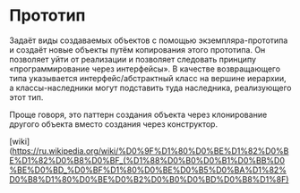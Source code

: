 # Прототип

Задаёт виды создаваемых объектов с помощью экземпляра-прототипа и создаёт новые объекты путём копирования этого прототипа. Он позволяет уйти от реализации и позволяет следовать принципу «программирование через интерфейсы». В качестве возвращающего типа указывается интерфейс/абстрактный класс на вершине иерархии, а классы-наследники могут подставить туда наследника, реализующего этот тип.

Проще говоря, это паттерн создания объекта через клонирование другого объекта вместо создания через конструктор.

[wiki](https://ru.wikipedia.org/wiki/%D0%9F%D1%80%D0%BE%D1%82%D0%BE%D1%82%D0%B8%D0%BF_(%D1%88%D0%B0%D0%B1%D0%BB%D0%BE%D0%BD_%D0%BF%D1%80%D0%BE%D0%B5%D0%BA%D1%82%D0%B8%D1%80%D0%BE%D0%B2%D0%B0%D0%BD%D0%B8%D1%8F)